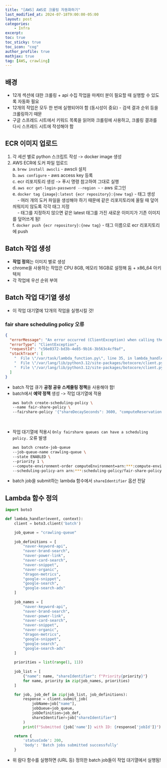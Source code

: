 ```yaml
---
title: "[AWS] AWS로 크롤링 자동화하기"
last_modified_at: 2024-07-18T9:00:00-05:00
layout: post
categories:
    - Infra
excerpt: 
toc: true
toc_sticky: true
toc_icon: "cog"
author_profile: true
mathjax: true
tag: [AWS, crawling]
---
```


## 배경

- 12개 섹션에 대한 크롤링 + api 수집 작업을 마케터 분이 필요할 때 실행할 수 있도록 자동화 필요
- 12개의 작업은 모두 한 번에 실행되어야 함 (동시성이 중요) - 검색 결과 순위 등을 크롤링하기 때문
- 구글 스프레드 시트에서 키워드 목록을 읽어와 크롤링에 사용하고, 크롤링 결과를 다시 스프레드 시트에 작성해야 함

## ECR 이미지 업로드

1. 각 세션 별로 python 스크립트 작성 -> docker image 생성
2. AWS ECR에 도커 파일 업로드    
    a. `brew install awscli` - awscli 설치    
    b. `aws configure` - aws access key 등록    
    c. ecr 리포지토리 생성 -> 푸시 명령 참고하여 그대로 실행    
    d. `aws ecr get-login-password --region ~` - aws 로그인    
    e. `docker tag {image}:latest {ecr repository}:{new tag}` - 태그 생성    
    &nbsp;&nbsp;&nbsp; - 여러 개의 도커 파일을 생성해야 하기 때문에 같은 리포지토리에 올릴 때 덮어씌워지지 않도록 각각 태그 지정     
    &nbsp;&nbsp;&nbsp; - 태그를 지정하지 않으면 같은 latest 태그를 가진 새로운 이미지가 기존 이미지를 덮어쓰게 됨!    
    f. `docker push {ecr repository}:{new tag}` - 태그 이름으로 ecr 리포지토리에 push


## Batch 작업 생성

- **작업 정의**는 이미지 별로 생성
- chrome을 사용하는 작업은 CPU 8GB, 메모리 16GB로 설정해 둠 + x86_64 아키텍처
- 각 작업에 우선 순위 부여 

## Batch 작업 대기열 생성

- 이 작업 대기열에 12개의 작업을 실행시킬 것!

### fair share scheduling policy 오류

```json
{
  "errorMessage": "An error occurred (ClientException) when calling the SubmitJob operation: Job with shareIdentifier or schedulingPriority can onlybe submitted to job queue with fair share scheduling policy.",
  "errorType": "ClientException",
  "requestId": "c56e0372-bd3b-4e85-9b16-3b563c4cf9af",
  "stackTrace": [
    "  File \"/var/task/lambda_function.py\", line 35, in lambda_handler\n    response = client.submit_job(\n",
    "  File \"/var/lang/lib/python3.12/site-packages/botocore/client.py\", line 553, in _api_call\n    return self._make_api_call(operation_name, kwargs)\n",
    "  File \"/var/lang/lib/python3.12/site-packages/botocore/client.py\", line 1009, in _make_api_call\n    raise error_class(parsed_response, operation_name)\n"
  ]
}
```

- batch 작업 큐가 **공정 공유 스케줄링 정책**을 사용해야 함!
- batch에서 **예약 정책** 생성 -> 작업 대기열에 적용    
    ```bash
    aws batch create-scheduling-policy \
    --name fair-share-policy \
    --fairshare-policy '{"shareDecaySeconds": 3600, "computeReservation": 10, "shareDistribution": [{"shareIdentifier": "Priority1", "weightFactor": 1},{"shareIdentifier": "Priority2", "weightFactor": 2},{"shareIdentifier": "Priority3", "weightFactor": 3},{"shareIdentifier": "Priority4", "weightFactor": 4},{"shareIdentifier": "Priority5", "weightFactor": 5},{"shareIdentifier": "Priority6", "weightFactor": 6},{"shareIdentifier": "Priority7", "weightFactor": 7},{"shareIdentifier": "Priority8", "weightFactor": 8},{"shareIdentifier": "Priority9", "weightFactor": 9},{"shareIdentifier": "Priority10", "weightFactor": 10}]}'
    ```

<br>

- 작업 대기열에 적용시 `Only fairshare queues can have a scheduling policy.` 오류 발생    
    ```bash
    aws batch create-job-queue 
    --job-queue-name crawling-queue \
    --state ENABLED \
    --priority 1 \
    --compute-environment-order computeEnvironment=arn:***:compute-environment/crawling-fargate,order=1 \
    --scheduling-policy-arn arn:***:scheduling-policy/fair-share-policy
    ```

- batch job을 submit하는 lambda 함수에서 `shareIdentifier` 옵션 전달

## Lambda 함수 정의

```python
import boto3

def lambda_handler(event, context):
    client = boto3.client('batch')

    job_queue = "crawling-queue"
    
    job_definitions = [
        "naver-keyword-api",
        "naver-brand-search", 
        "naver-power-link",
        "naver-card-search",
        "naver-snippet",
        "naver-organic",
        "dragon-metrics",
        "google-snippet",
        "google-search",
        "google-search-ads"
    ]
    
    job_names = [
        "naver-keyword-api",
        "naver-brand-search", 
        "naver-power-link",
        "naver-card-search",
        "naver-snippet",
        "naver-organic",
        "dragon-metrics",
        "google-snippet",
        "google-search",
        "google-search-ads"
    ]
    
    priorities = list(range(1, 11)) 
    
    job_list = [
        {"name": name, "shareIdentifier": f"Priority{priority}"}
        for name, priority in zip(job_names, priorities)
    ]

    for job, job_def in zip(job_list, job_definitions):  
        response = client.submit_job(
            jobName=job["name"],
            jobQueue=job_queue,
            jobDefinition=job_def,
            shareIdentifier=job["shareIdentifier"]
        )
        print(f"Submitted {job['name']} with ID: {response['jobId']}")

    return {
        'statusCode': 200,
        'body': 'Batch jobs submitted successfully'
    }
```

- 위 람다 함수를 실행하면 (URL 등) 정의한 batch job들이 작업 대기열에서 실행됨!